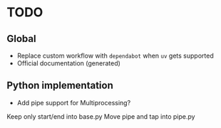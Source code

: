 # TODO

## Global

- Replace custom workflow with `dependabot` when `uv` gets supported
- Official documentation (generated)

## Python implementation

- Add pipe support for Multiprocessing?

Keep only start/end into base.py
Move pipe and tap into pipe.py
